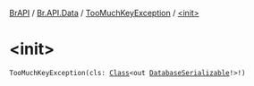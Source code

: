[BrAPI](../../index.md) / [Br.API.Data](../index.md) / [TooMuchKeyException](index.md) / [&lt;init&gt;](./-init-.md)

# &lt;init&gt;

`TooMuchKeyException(cls: `[`Class`](https://docs.oracle.com/javase/8/docs/api/java/lang/Class.html)`<out `[`DatabaseSerializable`](../-database-serializable/index.md)`!>!)`